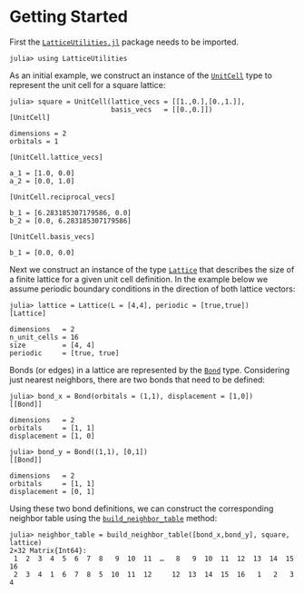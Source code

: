 # Getting Started

First the [`LatticeUtilities.jl`](https://SmoQySuite.github.io/LatticeUtilities.jl/dev/)
package needs to be imported.

```jldoctest getting_started
julia> using LatticeUtilities
```

As an initial example, we construct an instance of the [`UnitCell`](@ref) type
to represent the unit cell for a square lattice:

```jldoctest getting_started
julia> square = UnitCell(lattice_vecs = [[1.,0.],[0.,1.]],
                         basis_vecs   = [[0.,0.]])
[UnitCell]

dimensions = 2
orbitals = 1

[UnitCell.lattice_vecs]

a_1 = [1.0, 0.0]
a_2 = [0.0, 1.0]

[UnitCell.reciprocal_vecs]

b_1 = [6.283185307179586, 0.0]
b_2 = [0.0, 6.283185307179586]

[UnitCell.basis_vecs]

b_1 = [0.0, 0.0]
```

Next we construct an instance of the type [`Lattice`](@ref) that describes the size
of a finite lattice for a given unit cell definition. In the example below we assume
periodic boundary conditions in the direction of both lattice vectors:

```jldoctest getting_started
julia> lattice = Lattice(L = [4,4], periodic = [true,true])
[Lattice]

dimensions   = 2
n_unit_cells = 16
size         = [4, 4]
periodic     = [true, true]
```

Bonds (or edges) in a lattice are represented by the [`Bond`](@ref) type.
Considering just nearest neighbors, there are two bonds that need to be defined:

```jldoctest getting_started
julia> bond_x = Bond(orbitals = (1,1), displacement = [1,0])
[[Bond]]

dimensions   = 2
orbitals     = [1, 1]
displacement = [1, 0]

julia> bond_y = Bond((1,1), [0,1])
[[Bond]]

dimensions   = 2
orbitals     = [1, 1]
displacement = [0, 1]
```

Using these two bond definitions, we can construct the corresponding neighbor table
using the [`build_neighbor_table`](@ref) method:

```jldoctest getting_started
julia> neighbor_table = build_neighbor_table([bond_x,bond_y], square, lattice)
2×32 Matrix{Int64}:
 1  2  3  4  5  6  7  8   9  10  11  …   8   9  10  11  12  13  14  15  16
 2  3  4  1  6  7  8  5  10  11  12     12  13  14  15  16   1   2   3   4
```